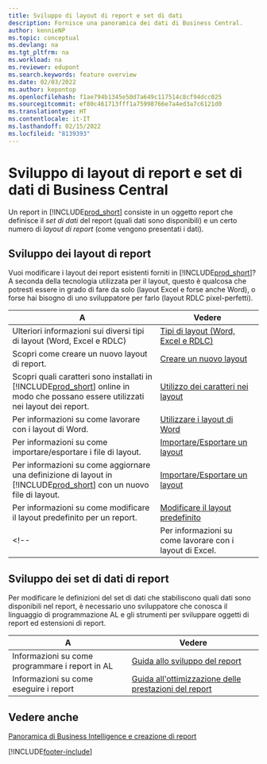 ```yaml
---
title: Sviluppo di layout di report e set di dati
description: Fornisce una panoramica dei dati di Business Central.
author: kennieNP
ms.topic: conceptual
ms.devlang: na
ms.tgt_pltfrm: na
ms.workload: na
ms.reviewer: edupont
ms.search.keywords: feature overview
ms.date: 02/03/2022
ms.author: kepontop
ms.openlocfilehash: f1ae794b1345e50d7a649c117514c8cf94dcc025
ms.sourcegitcommit: ef80c461713fff1a75998766e7a4ed3a7c6121d0
ms.translationtype: HT
ms.contentlocale: it-IT
ms.lasthandoff: 02/15/2022
ms.locfileid: "8139393"
---
```

# <a name="developing-business-central-report-layouts-and-datasets"></a>Sviluppo di layout di report e set di dati di Business Central

Un report in [!INCLUDE[prod_short](includes/prod_short.md)] consiste in un oggetto report che definisce il _set di dati_ del report (quali dati sono disponibili) e un certo numero di _layout di report_ (come vengono presentati i dati).  

## <a name="developing-report-layouts"></a>Sviluppo dei layout di report

Vuoi modificare i layout dei report esistenti forniti in [!INCLUDE[prod_short](includes/prod_short.md)]? A seconda della tecnologia utilizzata per il layout, questo è qualcosa che potresti essere in grado di fare da solo (layout Excel e forse anche Word), o forse hai bisogno di uno sviluppatore per farlo (layout RDLC pixel-perfetti).

| A | Vedere |
|--|--|
| Ulteriori informazioni sui diversi tipi di layout (Word, Excel e RDLC) | [Tipi di layout (Word, Excel e RDLC)](ui-manage-report-layouts.md) |
| Scopri come creare un nuovo layout di report. | [Creare un nuovo layout](ui-how-create-custom-report-layout.md) |
| Scopri quali caratteri sono installati in [!INCLUDE[prod_short](includes/prod_short.md)] online in modo che possano essere utilizzati nei layout dei report. | [Utilizzo dei caratteri nei layout](ui-fonts.md) |
| Per informazioni su come lavorare con i layout di Word. | [Utilizzare i layout di Word](ui-how-add-fields-word-report-layout.md) |
| Per informazioni su come importare/esportare i file di layout. | [Importare/Esportare un layout](ui-how-import-and-export-report-layout.md) |
| Per informazioni su come aggiornare una definizione di layout in [!INCLUDE[prod_short](includes/prod_short.md)] con un nuovo file di layout. | [Importare/Esportare un layout](ui-how-import-and-export-report-layout.md) |
| Per informazioni su come modificare il layout predefinito per un report. | [Modificare il layout predefinito](ui-how-change-layout-currently-used-report.md) |
<!-- | Per informazioni su come lavorare con i layout di Excel. | [Utilizzare i layout di Excel](ui-how-add-fields-word-report-layout.md) | -->

## <a name="developing-report-datasets"></a>Sviluppo dei set di dati di report

 Per modificare le definizioni del set di dati che stabiliscono quali dati sono disponibili nel report, è necessario uno sviluppatore che conosca il linguaggio di programmazione AL e gli strumenti per sviluppare oggetti di report ed estensioni di report.

| A | Vedere |
|--|--|
| Informazioni su come programmare i report in AL | [Guida allo sviluppo del report](/dynamics365/business-central/dev-itpro/developer/devenv-reports) |
| Informazioni su come eseguire i report | [Guida all'ottimizzazione delle prestazioni del report](/dynamics365/business-central/dev-itpro/performance/performance-developer#writing-efficient-reports) |

## <a name="see-also"></a>Vedere anche

[Panoramica di Business Intelligence e creazione di report](reports-use-reports.md)


[!INCLUDE[footer-include](includes/footer-banner.md)]